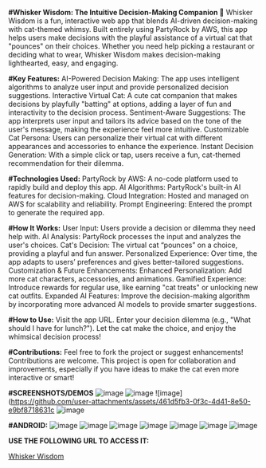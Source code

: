 **#Whisker Wisdom: The Intuitive Decision-Making Companion 🐾**
Whisker Wisdom is a fun, interactive web app that blends AI-driven decision-making with cat-themed whimsy. Built entirely using PartyRock by AWS, this app helps users make decisions with the playful assistance of a virtual cat that "pounces" on their choices. Whether you need help picking a restaurant or deciding what to wear, Whisker Wisdom makes decision-making lighthearted, easy, and engaging.

**#Key Features:**
AI-Powered Decision Making: The app uses intelligent algorithms to analyze user input and provide personalized decision suggestions.
Interactive Virtual Cat: A cute cat companion that makes decisions by playfully "batting" at options, adding a layer of fun and interactivity to the decision process.
Sentiment-Aware Suggestions: The app interprets user input and tailors its advice based on the tone of the user's message, making the experience feel more intuitive.
Customizable Cat Persona: Users can personalize their virtual cat with different appearances and accessories to enhance the experience.
Instant Decision Generation: With a simple click or tap, users receive a fun, cat-themed recommendation for their dilemma.

**#Technologies Used:**
PartyRock by AWS: A no-code platform used to rapidly build and deploy this app.
AI Algorithms: PartyRock's built-in AI features for decision-making.
Cloud Integration: Hosted and managed on AWS for scalability and reliability.
Prompt Engineering: Entered the prompt to generate the required app. 

**#How It Works:**
User Input: Users provide a decision or dilemma they need help with.
AI Analysis: PartyRock processes the input and analyzes the user's choices.
Cat's Decision: The virtual cat “pounces” on a choice, providing a playful and fun answer.
Personalized Experience: Over time, the app adapts to users’ preferences and gives better-tailored suggestions.
Customization & Future Enhancements:
Enhanced Personalization: Add more cat characters, accessories, and animations.
Gamified Experience: Introduce rewards for regular use, like earning "cat treats" or unlocking new cat outfits.
Expanded AI Features: Improve the decision-making algorithm by incorporating more advanced AI models to provide smarter suggestions.

**#How to Use:**
Visit the app URL.
Enter your decision dilemma (e.g., "What should I have for lunch?").
Let the cat make the choice, and enjoy the whimsical decision process!

**#Contributions:**
Feel free to fork the project or suggest enhancements! Contributions are welcome. This project is open for collaboration and improvements, especially if you have ideas to make the cat even more interactive or smart!

**#SCREENSHOTS/DEMOS**
![image](https://github.com/user-attachments/assets/d4427bb1-0145-4401-99ad-604fc042e894)
![image](https://github.com/user-attachments/assets/763b5d30-1190-499b-bbc4-ef13ab06a6b3)
![image](https://github.com/user-attachments/assets/461d5fb3-0f3c-4d41-8e50-e9bf8718631c
![image](https://github.com/user-attachments/assets/8cdde7e8-bcc0-49fa-9998-34954185dec4)

**#ANDROID:**
![image](https://github.com/user-attachments/assets/fb554cc8-afff-4ede-9d4e-b16e478cd831)
![image](https://github.com/user-attachments/assets/8a164d97-658f-4c5d-82c9-aa73b404fee5)
![image](https://github.com/user-attachments/assets/652cb1b3-7514-4658-8323-006f27000b85)
![image](https://github.com/user-attachments/assets/a2b8b2d9-7db0-45da-a730-9e7325417728)
![image](https://github.com/user-attachments/assets/85be48bf-0ab5-462a-b0f3-cc91664943e2)
![image](https://github.com/user-attachments/assets/71c8fa1b-19e0-4cd1-aee8-1b2925cc5241)
![image](https://github.com/user-attachments/assets/d04d69e8-f54c-425a-8995-c5742586af39)



**USE THE FOLLOWING URL TO ACCESS IT:**

[Whisker Wisdom](https://tinyurl.com/CatCompanion)









